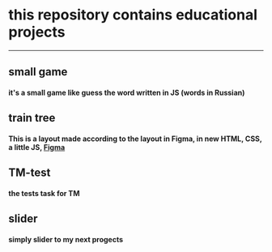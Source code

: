# this repository contains educational projects 

---


## small game

#### it's a small game like guess the word written in JS (words in Russian)

## train tree

#### This is a layout made according to the layout in Figma, in new HTML, CSS, a little JS, [Figma](https://www.figma.com/file/Fn88HQzfmrE7xCHG0yPsEW/Castaway?type=design&mode=design&t=TFMcebQO09LIvjpz-0)

## TM-test

#### the tests task for TM

## slider

#### simply slider to my next progects


<!-- test  test <br> test  


*test* _test_ **test _test_** ~~test~~


1. test
2. test


* test
* test


[test](https://test.com "only fot test")


``` test code
    <html>
        <body>
            <h1>test</h1>
        </body>
    </html>
``` -->
